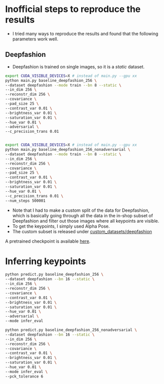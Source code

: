 # Inofficial steps to reproduce the results

* I tried many ways to reproduce the results and found that the following parameters work well.


## Deepfashion

* Deepfashion is trained on single images, so it is a *static* dataset.

```bash
export CUDA_VISIBLE_DEVICES=X # instead of main.py --gpu xx
python main.py baseline_deepfashion_256 \
--dataset deepfashion --mode train --bn 8 --static \
--in_dim 256 \
--reconstr_dim 256 \
--covariance \
--pad_size 25 \
--contrast_var 0.01 \
--brightness_var 0.01 \
--saturation_var 0.01 \
--hue_var 0.01 \
--adversarial \
--c_precision_trans 0.01


export CUDA_VISIBLE_DEVICES=X # instead of main.py --gpu xx
python main.py baseline_deepfashion_256_nonadversarial \
--dataset deepfashion --mode train --bn 8 --static \
--in_dim 256 \
--reconstr_dim 256 \
--covariance \
--pad_size 25 \
--contrast_var 0.01 \
--brightness_var 0.01 \
--saturation_var 0.01 \
--hue_var 0.01 \
--c_precision_trans 0.01 \
--num_steps 500001
```

* Note that I had to make a custom split of the data for Deepfashion, which is basically going through all the data in the 
in-shop subset of Deepfashion and filter out those images where all keypoints are visible.
* To get the keypoints, I simply used Alpha Pose.
* The custom subset is released under [custom_datasets/deepfashion](custom_datasets/deepfashion/README.md)


A pretrained checkpoint is available [here](https://heibox.uni-heidelberg.de/f/c2e7b6a77f2f4736a01f/?dl=1).



# Inferring keypoints

```bash
python predict.py baseline_deepfashion_256 \
--dataset deepfashion --bn 16 --static \
--in_dim 256 \
--reconstr_dim 256 \
--covariance \
--contrast_var 0.01 \
--brightness_var 0.01 \
--saturation_var 0.01 \
--hue_var 0.01 \
--adversarial \
--mode infer_eval
```


```bash
python predict.py baseline_deepfashion_256_nonadversarial \
--dataset deepfashion --bn 16 --static \
--in_dim 256 \
--reconstr_dim 256 \
--covariance \
--contrast_var 0.01 \
--brightness_var 0.01 \
--saturation_var 0.01 \
--hue_var 0.01 \
--mode infer_eval \
--pck_tolerance 6
```